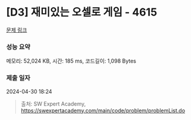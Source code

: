 # [D3] 재미있는 오셀로 게임 - 4615 

[문제 링크](https://swexpertacademy.com/main/code/problem/problemDetail.do?contestProbId=AWQmA4uK8ygDFAXj) 

### 성능 요약

메모리: 52,024 KB, 시간: 185 ms, 코드길이: 1,098 Bytes

### 제출 일자

2024-04-30 18:24



> 출처: SW Expert Academy, https://swexpertacademy.com/main/code/problem/problemList.do